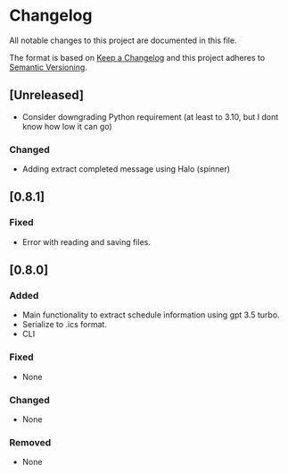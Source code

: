 # Changelog
All notable changes to this project are documented in this file.

The format is based on [Keep a Changelog](http://keepachangelog.com/en/1.0.0/)
and this project adheres to [Semantic Versioning](http://semver.org/spec/v2.0.0.html).

<!-- insertion marker -->
## [Unreleased]

- Consider downgrading Python requirement (at least to 3.10, but I dont know how low it can go)

### Changed
- Adding extract completed message using Halo (spinner)

## [0.8.1]

### Fixed
- Error with reading and saving files.

## [0.8.0]

### Added
- Main functionality to extract schedule information using gpt 3.5 turbo.
- Serialize to .ics format.
- CLI

### Fixed
- None

### Changed
- None

### Removed
- None
